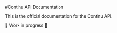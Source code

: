 #Continu API Documentation

This is the official documentation for the Continu API.

🚧 Work in progress 🚧
